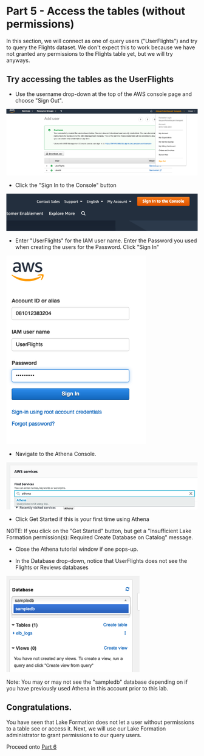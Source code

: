 # Part 5 - Access the tables (without permissions)

In this section, we will connect as one of query users ("UserFlights") and try to query the Flights dataset.  We don't expect this to work because we have not granted any permissions to the Flights table yet, but we will try anyways.


## Try accessing the tables as the UserFlights

* Use the username drop-down at the top of the AWS console page and choose "Sign Out".

![screen](images/iam18.png)

* Click the "Sign In to the Console" button

![screen](images/iam19.png)

* Enter "UserFlights" for the IAM user name.  Enter the Password you used when creating the users for the Password.  Click "Sign In"

![screen](images/use1.png)

* Navigate to the Athena Console.

![screen](images/use2.png)

* Click Get Started if this is your first time using Athena

NOTE: If you click on the "Get Started" button, but get a "Insufficient Lake Formation permission(s): Required Create Database on Catalog" message.


* Close the Athena tutorial window if one pops-up.

* In the Database drop-down, notice that UserFlights does not see the Flights or Reviews databases

![screen](images/use3.png)

Note: You may or may not see the "sampledb" database depending on if you have previously used Athena in this account prior to this lab.


## Congratulations.

You have seen that Lake Formation does not let a user without permissions to a table see or access it.  Next, we will use our Lake Formation administrator to grant permissions to our query users.

Proceed onto [Part 6](Part6.md)
